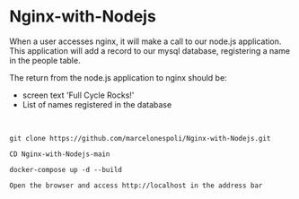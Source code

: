 # Nginx-with-Nodejs
When a user accesses nginx, it will make a call to our node.js application. This application will add a record to our mysql database, registering a name in the people table.

The return from the node.js application to nginx should be:
- screen text 'Full Cycle Rocks!'
- List of names registered in the database

<br/>

```
git clone https://github.com/marcelonespoli/Nginx-with-Nodejs.git

CD Nginx-with-Nodejs-main

docker-compose up -d --build

Open the browser and access http://localhost in the address bar
```
